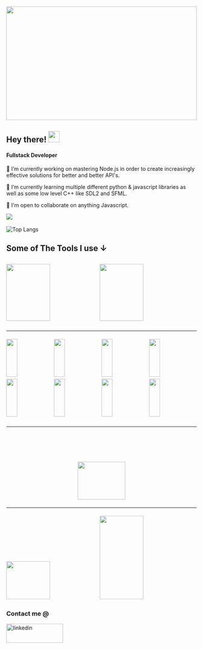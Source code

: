 ### 
<img src="https://t3.ftcdn.net/jpg/02/68/81/22/360_F_268812279_cVMsQJ8UWfV8k8HO2oqjhRY1XhopgE68.jpg" width="100%" height="300">
<h2>Hey there! <img src="https://c.tenor.com/nebZyl8oN7IAAAAi/wave-hello.gif" width="30" height="30"></h2>

<h4>Fullstack Developer</h4>
<p>🔭 I’m currently working on mastering Node.js in order to create increasingly effective solutions for better and better API's. </p>
<p>🌱 I’m currently learning multiple different python & javascript libraries as well as some low level C++ like SDL2 and SFML. </p>
<p>👯 I'm open to collaborate on anything Javascript. </p>


![](https://komarev.com/ghpvc/?username=WaylayOvercast)
<br></br> 
![Top Langs](https://github-readme-stats.vercel.app/api/top-langs/?username=WaylayOvercast&layout=compact)   

<h2>Some of The Tools I use &#8595; <h2>

  <img src='https://user-images.githubusercontent.com/86576382/156447920-95be5a0b-f065-4b9f-b8a3-5218362abfd4.png' width= "48%" height = "150rem"/>   
  <img src='https://user-images.githubusercontent.com/86576382/156448131-7d37ff06-64c4-40be-84fd-1b09bca2ed52.png' width= "48%" height = "150rem"/> 
  
  
________________________________
 <img src='https://user-images.githubusercontent.com/86576382/156447696-62b08748-8082-4843-95ad-fd287837ec88.png' width= "24%" height = "100rem" /> 
  <img src ='https://user-images.githubusercontent.com/86576382/156445765-089083e0-5f1a-4b1f-8faa-013e1a4b898f.png' width= "24%" height = "100rem" /> 
<img src='https://user-images.githubusercontent.com/86576382/156451558-8370fc12-e975-4ddc-a4ff-52d978dd2f0d.png' width= "24%" height = "100rem"/>  
  <img src='https://user-images.githubusercontent.com/86576382/156450154-c2138e50-c132-4ead-a79e-c88596b7a472.png' width= "24%" height = "100rem"/> 
 <img src='https://user-images.githubusercontent.com/86576382/156454272-6fed3807-5e50-4b91-b997-42084a8bfa94.png' width= "24%" height = "100rem" />  
  <img src='https://user-images.githubusercontent.com/86576382/156454696-ce409b22-f9e5-4d99-9682-a36f50129856.png' width= "24%" height = "100rem" /> 
<img src='https://user-images.githubusercontent.com/86576382/156455016-85973328-180f-4be7-97b6-f2f2b78215dc.png' width= "24%" height = "100rem" />  
  <img src='https://user-images.githubusercontent.com/86576382/156455772-42516ba3-87cc-41c5-885f-7187f83a1942.png' width= "24%" height = "100rem" />
  
  
________________________________
  <br></br>
  

  
  <p align="center" width="100%">
    <img src='https://user-images.githubusercontent.com/86576382/156464549-ea80c269-640e-415f-837f-b17da27b0fc1.png' width= "50%" height = "100rem" /> 
  </p>
  
  
________________________________

<img src='https://user-images.githubusercontent.com/86576382/156466377-9b32687b-b54d-4aab-9783-3dd05f693a7f.png' width= "48%" height = "100rem" />
<img src='https://user-images.githubusercontent.com/86576382/156466202-529610b5-fec3-43b0-a9f5-fe659cb40806.png' width= "48%" height = "220rem" />

<h3>Contact me @</h3>
<a href="https://www.linkedin.com/in/waylayovercast//"><img src="https://upload.wikimedia.org/wikipedia/commons/thumb/0/01/LinkedIn_Logo.svg/512px-LinkedIn_Logo.svg.png"  alt="linkedin" width="150" height="50"></a>






